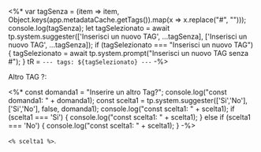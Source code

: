 
<%*
var tagSenza = (item => item, Object.keys(app.metadataCache.getTags()).map(x => x.replace("#", "")));
console.log(tagSenza);
let tagSelezionato = await tp.system.suggester(['Inserisci un nuovo TAG', ...tagSenza], ['Inserisci un nuovo TAG', ...tagSenza]);
if (tagSelezionato === "Inserisci un nuovo TAG") {
    tagSelezionato = await tp.system.prompt("Inserisci un nuovo TAG senza #");
}
tR = `---
tags: ${tagSelezionato}
---`
-%>

Altro TAG ?:

<%*
const domanda1 = "Inserire un altro Tag?";
console.log("const domanda1: " + domanda1);
const scelta1 = tp.system.suggester(['Si','No'],['Si','No'], false, domanda1);
console.log("const scelta1: " + scelta1);
if (scelta1 === 'Si')
{
	console.log("const scelta1: " + scelta1);
}
else if (scelta1 === 'No')
{
	console.log("const scelta1: " + scelta1);
}
-%>

`<% scelta1 %>`.

